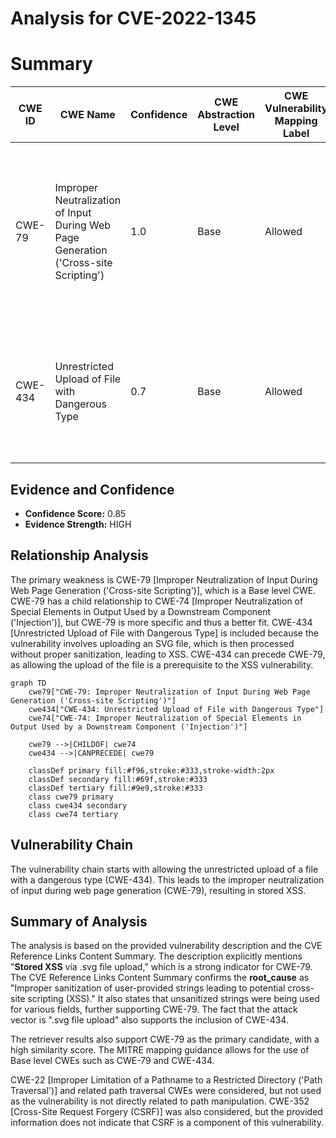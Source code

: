 # Analysis for CVE-2022-1345

# Summary
| CWE ID | CWE Name | Confidence | CWE Abstraction Level | CWE Vulnerability Mapping Label | CWE-Vulnerability Mapping Notes |
|---|---|---|---|---|---|
| CWE-79 | Improper Neutralization of Input During Web Page Generation ('Cross-site Scripting') | 1.0 | Base | Allowed | Primary CWE. The application **does not neutralize or incorrectly neutralizes** user-controllable input before it is placed in output that is used as a web page. |
| CWE-434 | Unrestricted Upload of File with Dangerous Type | 0.7 | Base | Allowed | Secondary CWE. The application allows the upload of a dangerous file type (.svg) without proper restrictions. |

## Evidence and Confidence

*   **Confidence Score:** 0.85
*   **Evidence Strength:** HIGH

## Relationship Analysis
The primary weakness is CWE-79 [Improper Neutralization of Input During Web Page Generation ('Cross-site Scripting')], which is a Base level CWE. CWE-79 has a child relationship to CWE-74 [Improper Neutralization of Special Elements in Output Used by a Downstream Component ('Injection')], but CWE-79 is more specific and thus a better fit. CWE-434 [Unrestricted Upload of File with Dangerous Type] is included because the vulnerability involves uploading an SVG file, which is then processed without proper sanitization, leading to XSS. CWE-434 can precede CWE-79, as allowing the upload of the file is a prerequisite to the XSS vulnerability.

```mermaid
graph TD
    cwe79["CWE-79: Improper Neutralization of Input During Web Page Generation ('Cross-site Scripting')"]
    cwe434["CWE-434: Unrestricted Upload of File with Dangerous Type"]
    cwe74["CWE-74: Improper Neutralization of Special Elements in Output Used by a Downstream Component ('Injection')"]

    cwe79 -->|CHILDOF| cwe74
    cwe434 -->|CANPRECEDE| cwe79

    classDef primary fill:#f96,stroke:#333,stroke-width:2px
    classDef secondary fill:#69f,stroke:#333
    classDef tertiary fill:#9e9,stroke:#333
    class cwe79 primary
    class cwe434 secondary
    class cwe74 tertiary
```

## Vulnerability Chain
The vulnerability chain starts with allowing the unrestricted upload of a file with a dangerous type (CWE-434). This leads to the improper neutralization of input during web page generation (CWE-79), resulting in stored XSS.

## Summary of Analysis
The analysis is based on the provided vulnerability description and the CVE Reference Links Content Summary. The description explicitly mentions "**Stored XSS** via .svg file upload," which is a strong indicator for CWE-79. The CVE Reference Links Content Summary confirms the **root_cause** as "Improper sanitization of user-provided strings leading to potential cross-site scripting (XSS)." It also states that unsanitized strings were being used for various fields, further supporting CWE-79. The fact that the attack vector is ".svg file upload" also supports the inclusion of CWE-434.

The retriever results also support CWE-79 as the primary candidate, with a high similarity score. The MITRE mapping guidance allows for the use of Base level CWEs such as CWE-79 and CWE-434.

CWE-22 [Improper Limitation of a Pathname to a Restricted Directory ('Path Traversal')] and related path traversal CWEs were considered, but not used as the vulnerability is not directly related to path manipulation. CWE-352 [Cross-Site Request Forgery (CSRF)] was also considered, but the provided information does not indicate that CSRF is a component of this vulnerability.